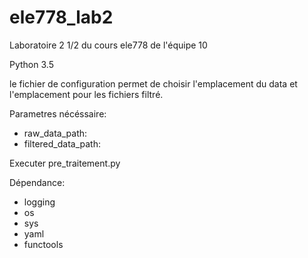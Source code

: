 # ele778_lab2
Laboratoire 2 1/2 du cours ele778 de l'équipe 10

Python 3.5

le fichier de configuration permet de choisir l'emplacement du data et l'emplacement pour les fichiers filtré.

Parametres nécéssaire:
- raw_data_path:
- filtered_data_path:

Executer pre_traitement.py

Dépendance:
- logging
- os
- sys
- yaml
- functools
